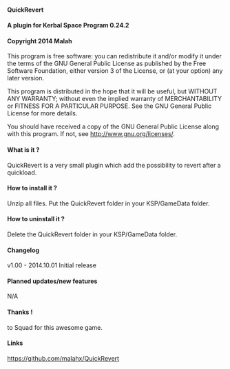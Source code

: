 ﻿#### QuickRevert
#### A plugin for Kerbal Space Program 0.24.2
#### Copyright 2014 Malah

This program is free software: you can redistribute it and/or modify
it under the terms of the GNU General Public License as published by
the Free Software Foundation, either version 3 of the License, or
(at your option) any later version.

This program is distributed in the hope that it will be useful,
but WITHOUT ANY WARRANTY; without even the implied warranty of
MERCHANTABILITY or FITNESS FOR A PARTICULAR PURPOSE.  See the
GNU General Public License for more details.

You should have received a copy of the GNU General Public License
along with this program.  If not, see <http://www.gnu.org/licenses/>. 


#### What is it ?

QuickRevert is a very small plugin which add the possibility to revert after a quickload.

#### How to install it ?

Unzip all files. Put the QuickRevert folder in your KSP/GameData folder.

#### How to uninstall it ?

Delete the QuickRevert folder in your KSP/GameData folder.

#### Changelog

v1.00 - 2014.10.01
Initial release

#### Planned updates/new features

N/A

#### Thanks !

to Squad for this awesome game.

#### Links

https://github.com/malahx/QuickRevert